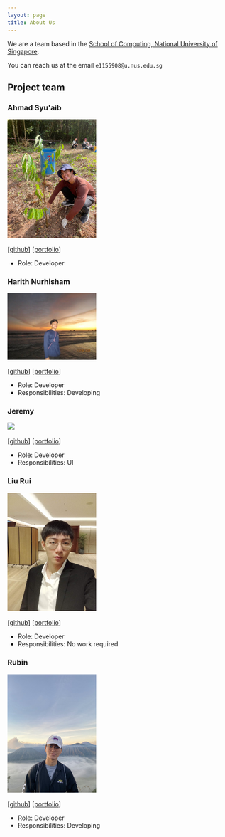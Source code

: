 ```yaml
---
layout: page
title: About Us
---
```


We are a team based in the [School of Computing, National University of Singapore](https://www.comp.nus.edu.sg).

You can reach us at the email `e1155908@u.nus.edu.sg`

## Project team

### Ahmad Syu'aib

<img src="images/ahmadsyuaib.png" width="200px">

[[github](https://github.com/ahmadsyuaib)]
[[portfolio](team/johndoe.md)]

* Role: Developer

### Harith Nurhisham

<img src="images/harithhh06.png" width="200px">

[[github](https://github.com/Harithhh06)]
[[portfolio](team/johndoe.md)]

* Role: Developer
* Responsibilities: Developing

### Jeremy

<img src="images/jereeemyyyy.png" width="200px">

[[github](http://github.com/jereeemyyyy)] [[portfolio](team/johndoe.md)]

* Role: Developer
* Responsibilities: UI

### Liu Rui

<img src="images/liurui.png" width="200px">

[[github](http://github.com/L-rrrr)]
[[portfolio](team/johndoe.md)]

* Role: Developer
* Responsibilities: No work required

### Rubin

<img src="images/rubinnn.png" width="200px">

[[github](http://github.com/rubinnn)]
[[portfolio](team/johndoe.md)]

* Role: Developer
* Responsibilities: Developing
